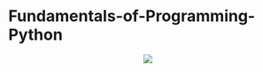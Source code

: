 # Fundamentals-of-Programming-Python

<p align="center">
  <img src="http://www.stephanmiller.com/images/category/python.jpg">
</p>
